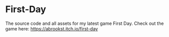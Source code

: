 # First-Day
The source code and all assets for my latest game First Day.
Check out the game here:
https://abrookst.itch.io/first-day
